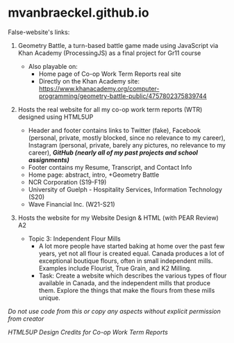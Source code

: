 # mvanbraeckel.github.io


False-website's links:

1. Geometry Battle, a turn-based battle game made using JavaScript via Khan Academy (ProcessingJS) as a final project for Gr11 course

    - Also playable on:
        - Home page of Co-op Work Term Reports real site
        - Directly on the Khan Academy site: https://www.khanacademy.org/computer-programming/geometry-battle-public/4757802375839744

2. Hosts the real website for all my co-op work term reports (WTR) designed using HTML5UP

    - Header and footer contains links to Twitter (fake), Facebook (personal, private, mostly blocked, since no relevance to my career), Instagram (personal, private, barely any pictures, no relevance to my career), ***GitHub (nearly all of my past projects and school assignments)***
    - Footer contains my Resume, Transcript, and Contact Info
    - Home page: abstract, intro, +Geometry Battle
    - NCR Corporation (S19-F19)
    - University of Guelph - Hospitality Services, Information Technology (S20)
    - Wave Financial Inc. (W21-S21)

3. Hosts the website for my Website Design & HTML (with PEAR Review) A2

    - Topic 3: Independent Flour Mills
        - A lot more people have started baking at home over the past few years, yet not all flour is created equal. Canada produces a lot of exceptional boutique flours, often in small independent mills. Examples include Flourist, True Grain, and K2 Milling.
        - Task: Create a website which describes the various types of flour available in Canada, and the independent mills that produce them. Explore the things that make the flours from these mills unique.

*Do not use code from this or copy any aspects without explicit permission from creator*

*HTML5UP Design Credits for Co-op Work Term Reports*